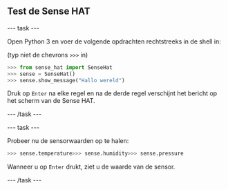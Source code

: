 ## Test de Sense HAT

\--- task \---

Open Python 3 en voer de volgende opdrachten rechtstreeks in de shell in:

(typ niet de chevrons `>>>` in)

```python
>>> from sense_hat import SenseHat
>>> sense = SenseHat()
>>> sense.show_message("Hallo wereld")
```

Druk op `Enter` na elke regel en na de derde regel verschijnt het bericht op het scherm van de Sense HAT.

\--- /task \---

\--- task \---

Probeer nu de sensorwaarden op te halen:

```python
>>> sense.temperature>>> sense.humidity>>> sense.pressure
```

Wanneer u op `Enter` drukt, ziet u de waarde van de sensor.

\--- /task \---
